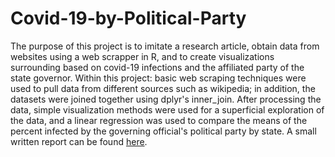 # Covid-19-by-Political-Party
   The purpose of this project is to imitate a research article, obtain data from websites using a web scrapper in R, and to create visualizations surrounding based on covid-19 infections and the affiliated party of the state governor. Within this project: basic web scraping techniques were used to pull data from different sources such as wikipedia; in addition, the datasets were joined together using dplyr's inner_join. After processing the data, simple visualization methods were used for a superficial exploration of the data, and a linear regression was used to compare the means of the percent infected by the governing official's political party by state. A small written report can be found [here](https://cuddlycuddle.github.io/Covid-19-by-Political-Party/).
   
